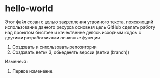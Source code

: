 # hello-world
Этот файл созан с целью 
закрепления усвоиного текста, поясняющий использование 
данного ресурса 
основная цель GitHub сделать работу над проектом быстрее и качественне делясь исходным кодом с другими разработчиками 
основные функции 
1. Создовать и сипользовать  репозитории 
2. Создовать ветки 
3, обьеденять версии (ветки (branch))

Изменеия :
1. Первое изменение.

